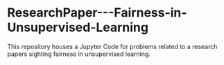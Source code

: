 # ResearchPaper---Fairness-in-Unsupervised-Learning
This repository houses a Jupyter Code for problems related to a research papers sighting fairness in unsupervised learning. 
